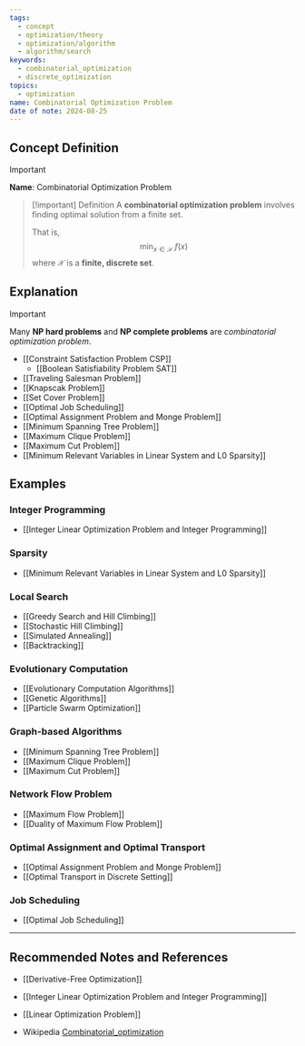 ```yaml
---
tags:
  - concept
  - optimization/theory
  - optimization/algorithm
  - algorithm/search
keywords:
  - combinatorial_optimization
  - discrete_optimization
topics:
  - optimization
name: Combinatorial Optimization Problem
date of note: 2024-08-25
---
```


## Concept Definition

>[!important]
>**Name**: Combinatorial Optimization Problem

>[!important] Definition
>A **combinatorial optimization problem** involves finding optimal solution from a finite set.
>
>That is, 
>$$
>\min_{x \in \mathcal{X}} \; f(x)
>$$
>where $\mathcal{X}$ is a **finite, discrete set**.

## Explanation

>[!important]
>Many **NP hard problems** and **NP complete problems** are *combinatorial optimization problem*.

- [[Constraint Satisfaction Problem CSP]]
	- [[Boolean Satisfiability Problem SAT]]
- [[Traveling Salesman Problem]]
- [[Knapscak Problem]]
- [[Set Cover Problem]]
- [[Optimal Job Scheduling]]
- [[Optimal Assignment Problem and Monge Problem]]
- [[Minimum Spanning Tree Problem]]
- [[Maximum Clique Problem]]
- [[Maximum Cut Problem]]
- [[Minimum Relevant Variables in Linear System and L0 Sparsity]]

## Examples

### Integer Programming

- [[Integer Linear Optimization Problem and Integer Programming]]

### Sparsity

- [[Minimum Relevant Variables in Linear System and L0 Sparsity]]

### Local Search

- [[Greedy Search and Hill Climbing]]
- [[Stochastic Hill Climbing]]
- [[Simulated Annealing]]
- [[Backtracking]]


### Evolutionary Computation

- [[Evolutionary Computation Algorithms]]
- [[Genetic Algorithms]]
- [[Particle Swarm Optimization]]

### Graph-based Algorithms

- [[Minimum Spanning Tree Problem]]
- [[Maximum Clique Problem]]
- [[Maximum Cut Problem]]


### Network Flow Problem

- [[Maximum Flow Problem]]
- [[Duality of Maximum Flow Problem]]


### Optimal Assignment and Optimal Transport

- [[Optimal Assignment Problem and Monge Problem]]
- [[Optimal Transport in Discrete Setting]]


### Job Scheduling

- [[Optimal Job Scheduling]]







-----------
##  Recommended Notes and References



- [[Derivative-Free Optimization]]

- [[Integer Linear Optimization Problem and Integer Programming]]
- [[Linear Optimization Problem]]



- Wikipedia [Combinatorial_optimization](https://en.wikipedia.org/wiki/Combinatorial_optimization)